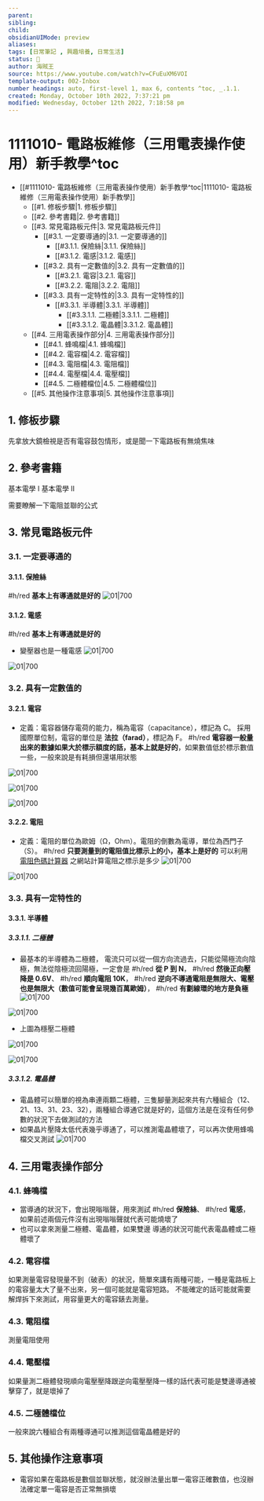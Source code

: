 ```yaml
---
parent: 
sibling: 
child: 
obsidianUIMode: preview
aliases: 
tags: [日常筆記 , 興趣培養, 日常生活]
status: 🌱
author: 海賊王
source: https://www.youtube.com/watch?v=CFuEuXM6VOI
template-output: 002-Inbox
number headings: auto, first-level 1, max 6, contents ^toc, _.1.1.
created: Monday, October 10th 2022, 7:37:21 pm
modified: Wednesday, October 12th 2022, 7:18:58 pm
---
```

# 1111010- 電路板維修（三用電表操作使用）新手教學^toc

- [[#1111010- 電路板維修（三用電表操作使用）新手教學^toc|1111010- 電路板維修（三用電表操作使用）新手教學]]
	- [[#1. 修板步驟|1. 修板步驟]]
	- [[#2. 參考書籍|2. 參考書籍]]
	- [[#3. 常見電路板元件|3. 常見電路板元件]]
		- [[#3.1. 一定要導通的|3.1. 一定要導通的]]
			- [[#3.1.1. 保險絲|3.1.1. 保險絲]]
			- [[#3.1.2. 電感|3.1.2. 電感]]
		- [[#3.2. 具有一定數值的|3.2. 具有一定數值的]]
			- [[#3.2.1. 電容|3.2.1. 電容]]
			- [[#3.2.2. 電阻|3.2.2. 電阻]]
		- [[#3.3. 具有一定特性的|3.3. 具有一定特性的]]
			- [[#3.3.1. 半導體|3.3.1. 半導體]]
				- [[#3.3.1.1. 二極體|3.3.1.1. 二極體]]
				- [[#3.3.1.2. 電晶體|3.3.1.2. 電晶體]]
	- [[#4. 三用電表操作部分|4. 三用電表操作部分]]
		- [[#4.1. 蜂鳴檔|4.1. 蜂鳴檔]]
		- [[#4.2. 電容檔|4.2. 電容檔]]
		- [[#4.3. 電阻檔|4.3. 電阻檔]]
		- [[#4.4. 電壓檔|4.4. 電壓檔]]
		- [[#4.5. 二極體檔位|4.5. 二極體檔位]]
	- [[#5. 其他操作注意事項|5. 其他操作注意事項]]

## 1. 修板步驟
先拿放大鏡檢視是否有電容鼓包情形，或是聞一下電路板有無燒焦味

## 2. 參考書籍
基本電學 I
基本電學 II

需要瞭解一下電阻並聯的公式

## 3. 常見電路板元件
### 3.1. 一定要導通的
#### 3.1.1. 保險絲
#h/red **基本上有導通就是好的**
![01|700](https://raw.githubusercontent.com/hoonsor/upgit-Obsidian/main/2022/10/10/upgit_20221010_1665402128.png)

#### 3.1.2. 電感
#h/red **基本上有導通就是好的**
- 變壓器也是一種電感
![01|700](https://raw.githubusercontent.com/hoonsor/upgit-Obsidian/main/2022/10/10/upgit_20221010_1665402353.png)

![01|700](https://raw.githubusercontent.com/hoonsor/upgit-Obsidian/main/2022/10/10/upgit_20221010_1665402386.png)

### 3.2. 具有一定數值的
#### 3.2.1. 電容
- 定義：電容器儲存電荷的能力，稱為電容（capacitance），標記為 C。 採用國際單位制，電容的單位是 **法拉（farad）**，標記為 F。
#h/red **電容器一般量出來的數據如果大於標示額度的話，基本上就是好的**，如果數值低於標示數值一些，一般來說是有耗損但還堪用狀態



![01|700](https://raw.githubusercontent.com/hoonsor/upgit-Obsidian/main/2022/10/10/upgit_20221010_1665402506.png)

![01|700](https://raw.githubusercontent.com/hoonsor/upgit-Obsidian/main/2022/10/10/upgit_20221010_1665402529.png)

![01|700](https://raw.githubusercontent.com/hoonsor/upgit-Obsidian/main/2022/10/10/upgit_20221010_1665402559.png)


#### 3.2.2. 電阻
- 定義：電阻的單位為歐姆（Ω，Ohm）。電阻的倒數為電導，單位為西門子（S）。
#h/red **只要測量到的電阻值比標示上的小，基本上是好的**
可以利用 [電阻色碼計算器](https://www.mouser.tw/technical-resources/conversion-calculators/resistor-color-code-calculator) 之網站計算電阻之標示是多少
![01|700](https://raw.githubusercontent.com/hoonsor/upgit-Obsidian/main/2022/10/10/upgit_20221010_1665403062.png)

![01|700](https://raw.githubusercontent.com/hoonsor/upgit-Obsidian/main/2022/10/10/upgit_20221010_1665403387.png)




### 3.3. 具有一定特性的
#### 3.3.1. 半導體
##### 3.3.1.1. 二極體
- 最基本的半導體為二極體， 電流只可以從一個方向流過去，只能從陽極流向陰極，無法從陰極流回陽極，一定會是 #h/red **從 P 到 N**， #h/red **然後正向壓降是 0.6V**、 #h/red **順向電阻 10K**， #h/red **逆向不導通電阻是無限大、電壓也是無限大（數值可能會呈現幾百萬歐姆）**， #h/red **有劃線環的地方是負極**
![01|700](https://raw.githubusercontent.com/hoonsor/upgit-Obsidian/main/2022/10/10/upgit_20221010_1665403579.png)

![01|700](https://raw.githubusercontent.com/hoonsor/upgit-Obsidian/main/2022/10/10/upgit_20221010_1665403814.png)
- 上圖為穩壓二極體

![01|700](https://raw.githubusercontent.com/hoonsor/upgit-Obsidian/main/2022/10/10/upgit_20221010_1665403852.png)

![01|700](https://raw.githubusercontent.com/hoonsor/upgit-Obsidian/main/2022/10/10/upgit_20221010_1665403871.png)

##### 3.3.1.2. 電晶體
- 電晶體可以簡單的視為串連兩顆二極體，三隻腳量測起來共有六種組合（12、21、13、31、23、32），兩種組合導通它就是好的，這個方法是在沒有任何參數的狀況下去做測試的方法
- 如果晶片壓降太低代表幾乎導通了，可以推測電晶體壞了，可以再次使用蜂鳴檔交叉測試
![01|700](https://raw.githubusercontent.com/hoonsor/upgit-Obsidian/main/2022/10/10/upgit_20221010_1665405731.png)

## 4. 三用電表操作部分
### 4.1. 蜂鳴檔
- 當導通的狀況下，會出現嗡嗡聲，用來測試 #h/red **保險絲**、 #h/red **電感**，如果前述兩個元件沒有出現嗡嗡聲就代表可能燒壞了
- 也可以拿來測量二極體、電晶體，如果雙邊 導通的狀況可能代表電晶體或二極體壞了

### 4.2. 電容檔
如果測量電容發現量不到（破表）的狀況，簡單來講有兩種可能，一種是電路板上的電容量太大了量不出來，另一個可能就是電容短路。
不能確定的話可能就需要解焊拆下來測試，用容量更大的電容錶去測量。

### 4.3. 電阻檔
測量電阻使用

### 4.4. 電壓檔
如果量測二極體發現順向電壓壓降跟逆向電壓壓降一樣的話代表可能是雙邊導通被擊穿了，就是壞掉了

### 4.5. 二極體檔位
一般來說六種組合有兩種導通可以推測這個電晶體是好的

## 5. 其他操作注意事項
- 電容如果在電路板是數個並聯狀態，就沒辦法量出單一電容正確數值，也沒辦法確定單一電容是否正常無損壞